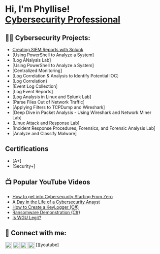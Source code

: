 <h1>Hi, I'm Phyllise! <br/><a href="https://github.com/joshmadakor1"></a> <a href="https://www.linkedin.com/in/joshmadakor/">Cybersecurity Professional</a>

<h2>👨‍💻 Cybersecurity Projects:</h2>

  - [Creating SIEM Reports with Splunk](https://github.com/joshmadakor1/Algorithms-Practice)
  - [Using PowerShell to Analyze a System]
  - [Log ANalysis Lab]
  - [Using PowerShell to Analyze a System]
  - [Centralized Monitoring]
  - [Log Correlation & Analysis to Identify Potential IOC]
  - [Log Correlation}
  - [Event Log Collection]
  - [Log Event Reports]
  - [Log Analysis in Linux and Splunk Lab]
  - [Parse Files Out of Network Traffic]
  - [Applying Filters to TCPDump and Wireshark]
  - [Deep Dive in Packet Analysis - Using Wireshark and Network Miner Lab]
  - [Linux Attack and Response Lab] 
  - [Incident Response Procedures, Forensics, and Forensic Analysis Lab]
  - [Analyze and Classify Malware]
  
<h2> Certifications</h2>

- [A+]
- [Security+]

<h2>📺 Popular YouTube Videos</h2>

- [How to get into Cybersecurity Starting From Zero](https://www.youtube.com/watch?v=a83ASGn_V_s)
- [A Day in the Life of a Cybersecurity Anayst](https://www.youtube.com/watch?v=uHy3oM7NnoU)
- [How to Create a KeyLogger (C#)](https://www.youtube.com/watch?v=N-L9hklSlNk)
- [Ransomware Demonstration (C#)](https://www.youtube.com/watch?v=OfvdQeh79s0)
- [Is WGU Legit?](https://www.youtube.com/watch?v=E2MwRWxDBkA)

<h2> 🤳 Connect with me:</h2>

[<img align="left" alt="JoshMadakor | YouTube" width="22px" src="https://cdn.jsdelivr.net/npm/simple-icons@v3/icons/youtube.svg" />][youtube]
[<img align="left" alt="JoshMadakor | Twitter" width="22px" src="https://cdn.jsdelivr.net/npm/simple-icons@v3/icons/twitter.svg" />][twitter]
[<img align="left" alt="JoshMadakor | LinkedIn" width="22px" src="https://cdn.jsdelivr.net/npm/simple-icons@v3/icons/linkedin.svg" />][linkedin]
[<img align="left" alt="JoshMadakor | Instagram" width="22px" src="https://cdn.jsdelivr.net/npm/simple-icons@v3/icons/instagram.svg" />][instagram]

[twitter]: https://twitter.com/PhyDoesCyber
[TikTok]: tiktok.com/@phyllisedoescyber
[instagram]: https://www.instagram.com/phyllisedoescyber/
[linkedin]: www.linkedin.com/in/phyllise-manuel-985880109

<!--
**joshmadakor1/joshmadakor1** is a ✨ _special_ ✨ repository because its `README.md` (this file) appears on your GitHub profile.

Here are some ideas to get you started:

- 🔭 I’m currently working on ...
- 🌱 I’m currently learning ...
- 👯 I’m looking to collaborate on ...
- 🤔 I’m looking for help with ...
- 💬 Ask me about ...
- 📫 How to reach me: ...
- 😄 Pronouns: ...
- ⚡ Fun fact: ...
-->
